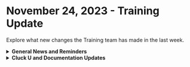 # November 24, 2023 - Training Update

Explore what new changes the Training team has made in the last week.

<details>

<summary><strong>General News and Reminders</strong></summary>

* **SHOUT OUT** to all those who've successfully taken our [foundations-certification.md](../../../cluck-university/rewst-foundations/foundations-certification.md "mention")Exam, and collected your prestigious **Certified Rewster** badge in Discord. (Hint to others: It's more than just pretty flare. There's exclusive access it grants, too!)
* Express your interest in the App Platform Alpha Program by filling out the form on the [Broken link](broken-reference "mention") page.
* **Reminder about Cluck U Holiday Hours:**
  * Live Training will be unavailable from December 18th \~ January 8th for the Holidays and New Year
  * Feel free to sit by the fire, with a glass of bourbon, or a tasty eggnog and watch our videos while you wait with anticipation for our return
* Join us in our [Cluck-U Discord channel](https://discord.com/channels/936789089703845988/1121465945295167588) if you have any questions, comments, or concerns!

</details>

<details>

<summary><strong>Cluck U and Documentation Updates</strong></summary>

**New Pages**

* Added a page for the [discord-integration-setup.md](../../../documentation/integrations/individual-integration-documentation/chat/discord/discord-integration-setup.md "mention")
* Added a page for the [jira-integration-setup.md](../../../documentation/integrations/individual-integration-documentation/documentation/jira/jira-integration-setup.md "mention")
* Added a page for the [Broken link](broken-reference "mention")
* Added a page for [app-builder](../../../documentation/app-builder/ "mention") and how to submit your[Broken link](broken-reference "mention") to us.
* Added the [embracing-the-microsoft-minute.md](../../../documentation/integrations/individual-integration-documentation/cloud/microsoft-cloud-integration-bundle/common-issues-with-microsoft-bundle/embracing-the-microsoft-minute.md "mention") page with tips on how to take advantage of little breaks where you can find them.
* Added a page for the [view-rewst-integration-org-variables.md](../../../prebuilt-automations/existing-crate-documentation/view-rewst-integration-org-variables.md "mention")Crate documentation.
* Added page about [document-with-roborewsty.md](../../../documentation/workflows/document-with-roborewsty.md "mention")
* Added a use case page about [efficiently-extracting-nested-data.md](../../../documentation/jinja/use-cases-and-best-practices/efficiently-extracting-nested-data.md "mention")
* Added a use case page about [customizing-psa-ticket-triggers.md](../../../documentation/triggers/use-cases-and-examples/customizing-psa-ticket-triggers.md "mention")

**Updated & Enhanced Pages**

* Updated the [foundations-certification.md](../../../cluck-university/rewst-foundations/foundations-certification.md "mention") page to include more context on what types of questions the Exam will be asking to incorporate into a study guide
* Updated the [azure-openai-integration-setup.md](../../../documentation/integrations/individual-integration-documentation/ai/openai/azure-openai-integration-setup.md "mention") page for more explicit instructions on how to craft your Base URL.
* Updated the [cybercns](../../../documentation/integrations/individual-integration-documentation/security/cybercns/ "mention") page to include reference to ConnectSecure branding.
* Updated the [organization-variables.md](../../../documentation/user-management/organization-variables.md "mention") page to explain how Use as Default works
* Updated the [rewst-actions.md](../../../documentation/workflows/actions-in-rewst/rewst-actions.md "mention") page for more context and reference to usage including breaking out pages for the following categories:
  * [Broken link](broken-reference "mention")
  * [Broken link](broken-reference "mention")
  * [Broken link](broken-reference "mention")
  * [Broken link](broken-reference "mention")
  * [Broken link](broken-reference "mention")
  * [Broken link](broken-reference "mention")

</details>
